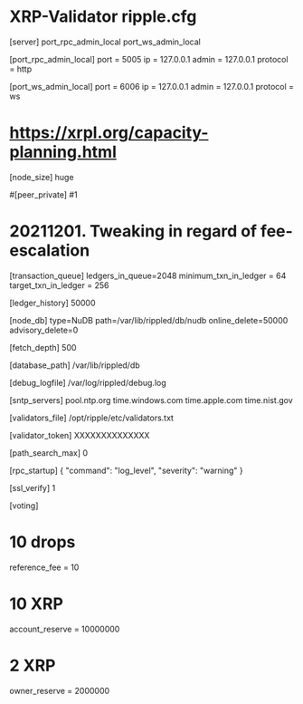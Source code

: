 # XRP-Validator ripple.cfg
[server]
port_rpc_admin_local
port_ws_admin_local

[port_rpc_admin_local]
port = 5005
ip = 127.0.0.1
admin = 127.0.0.1
protocol = http

[port_ws_admin_local]
port = 6006
ip = 127.0.0.1
admin = 127.0.0.1
protocol = ws

# https://xrpl.org/capacity-planning.html
[node_size]
huge

#[peer_private]
#1

# 20211201. Tweaking in regard of fee-escalation
[transaction_queue]
ledgers_in_queue=2048
minimum_txn_in_ledger = 64
target_txn_in_ledger = 256

[ledger_history]
50000

[node_db]
type=NuDB
path=/var/lib/rippled/db/nudb
online_delete=50000
advisory_delete=0

[fetch_depth]
500

[database_path]
/var/lib/rippled/db

[debug_logfile]
/var/log/rippled/debug.log

[sntp_servers]
pool.ntp.org
time.windows.com
time.apple.com
time.nist.gov

[validators_file]
/opt/ripple/etc/validators.txt

[validator_token]
XXXXXXXXXXXXXX

[path_search_max]
0

[rpc_startup]
{ "command": "log_level", "severity": "warning" }

[ssl_verify]
1

[voting]
# 10 drops
reference_fee = 10
# 10 XRP
account_reserve = 10000000
# 2 XRP
owner_reserve = 2000000
